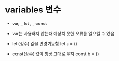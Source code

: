 # variables 변수

-  var, _ let , _ const

* var는 사용하지 않는다 예상치 못한 오류를 일으킬 수 있음

* let (정수) 값을 변경가능함
let a = ()

* const(상수) 값이 항상 그대로 유지
 const b = ()
